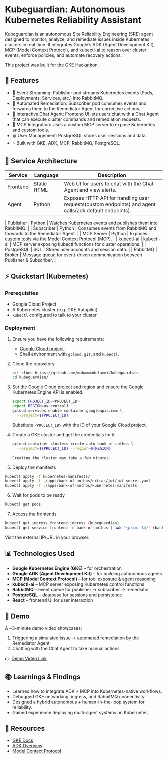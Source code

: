 # Kubeguardian: Autonomous Kubernetes Reliability Assistant

Kubeguardian is an autonomous Site Reliability Engineering (SRE) agent designed to monitor, analyze, and remediate issues inside Kubernetes clusters in real time. It integrates Google’s ADK (Agent Development Kit), MCP (Model Context Protocol), and kubectl-ai to reason over cluster events, enforce policies, and automate recovery actions.

This project was built for the GKE Hackathon.

## 🚀 Features

* 📡 Event Streaming: Publisher pod streams Kubernetes events (Pods, Deployments, Services, etc.) into RabbitMQ.
* 🔄 Automated Remediation: Subscriber pod consumes events and forwards them to the Remediator Agent for corrective actions.
* 💬 Interactive Chat Agent: Frontend UI lets users chat with a Chat Agent that can execute cluster commands and remediation requests.
* 🧠 MCP Integration: Uses a custom MCP server to expose Kubernetes and custom tools.
* 🗑️ User Management: PostgreSQL stores user sessions and data.
* ⚡ Built with GKE, ADK, MCP, RabbitMQ, PostgreSQL.

## 🍷 Service Architecture

| Service          | Language | Description                                                                  |
| ---------------- | -------- | ---------------------------------------------------------------------------- |
| Frontend         | Static HTML    | Web UI for users to chat with the Chat Agent and view alerts.                |
| Agent       | Python   | Exposes HTTP API for handling user requests(custom endpoints) and agent calls(adk default endpoints).             |
                
| Publisher        | Python   | Watches Kubernetes events and publishes them into RabbitMQ.                  |
| Subscriber       | Python   | Consumes events from RabbitMQ and forwards to the Remediator Agent.          |
| MCP Server       | Python   | Exposes custom tools via the Model Context Protocol (MCP).                   |
| kubectl-ai       | kubectl-ai   | MCP server exposing kubectl functions for cluster operations.                |
| PostgreSQL       | SQL      | Stores user accounts and session data.                                       |
| RabbitMQ         | Broker   | Message queue for event-driven communication between Publisher & Subscriber. |

## ⚡ Quickstart (Kubernetes)

### Prerequisites

* Google Cloud Project
* A Kubernetes cluster (e.g. GKE Autopilot)
* `kubectl` configured to talk to your cluster

### Deployment

1. Ensure you have the following requirements:
   - [Google Cloud project](https://cloud.google.com/resource-manager/docs/creating-managing-projects#creating_a_project).
   - Shell environment with `gcloud`, `git`, and `kubectl`.

2. Clone the repository.

   ```sh
   git clone https://github.com/muhammadolammi/kubeguardian
   cd kubeguardian/
   ```

3. Set the Google Cloud project and region and ensure the Google Kubernetes Engine API is enabled.

   ```sh
   export PROJECT_ID=<PROJECT_ID>
   export REGION=us-central1
   gcloud services enable container.googleapis.com \
     --project=${PROJECT_ID}
   ```

   Substitute `<PROJECT_ID>` with the ID of your Google Cloud project.

4. Create a GKE cluster and get the credentials for it.

   ```sh
   gcloud container clusters create-auto bank-of-anthos \
     --project=${PROJECT_ID} --region=${REGION}
   ```
       Creating the cluster may take a few minutes.


5. Deploy the manifests

```sh
kubectl apply -f kubernetes-manifests/
kubectl apply -f ./apps/bank-of-anthos/extras/jwt/jwt-secret.yaml
kubectl apply -f ./apps/bank-of-anthos/kubernetes-manifests

```

6. Wait for pods to be ready

```sh
kubectl get pods

```

7. Access the frontends

```sh
kubectl get ingress frontend-ingress (kubeguardian)
kubectl get service frontend -n bank-of-anthos | awk '{print $4}' (bank-of-anthos)

```

Visit the external IP/URL in your browser.

## 📊 Technologies Used

* **Google Kubernetes Engine (GKE)** – for orchestration
* **Google ADK (Agent Development Kit)** – for building autonomous agents
* **MCP (Model Context Protocol)** – for tool exposure & agent reasoning
* **kubectl-ai** – MCP server exposing Kubernetes control functions
* **RabbitMQ** – event queue for publisher → subscriber → remediator
* **PostgreSQL** – database for sessions and persistence
* **React** – frontend UI for user interaction

## 🎥 Demo

A \~3-minute demo video showcases:

1. Triggering a simulated issue → automated remediation by the Remediator Agent
2. Chatting with the Chat Agent to take manual actions

👉 [Demo Video Link](https://youtu.be/gdVGPySZXkE)

## 📚 Learnings & Findings

* Learned how to integrate ADK + MCP into Kubernetes-native workflows.
* Debugged GKE networking, ingress, and RabbitMQ connectivity.
* Designed a hybrid autonomous + human-in-the-loop system for reliability.
* Gained experience deploying multi-agent systems on Kubernetes.

## 🔗 Resources

* [GKE Docs](https://cloud.google.com/kubernetes-engine/docs)
* [ADK Overview](https://cloud.google.com/agent-development-kit)
* [Model Context Protocol](https://modelcontextprotocol.io)
